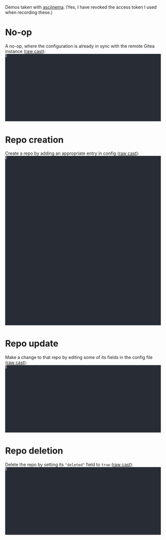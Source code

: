 Demos taken with [asciinema](https://asciinema.org/).
(Yes, I have revoked the access token I used when recording these.)

# No-op

A no-op, where the configuration is already in sync with the remote Gitea instance ([raw cast](./no-op.cast)):
![No-op update demo](./no-op.svg)


# Repo creation

Create a repo by adding an appropriate entry in config ([raw cast](./on-creation.cast)):
![Repo creation demo](./on-creation.svg)

# Repo update

Make a change to that repo by editing some of its fields in the config file ([raw cast](./update.cast)):
![Repo update demo](./update.svg)

# Repo deletion

Delete the repo by setting its `"deleted"` field to `true` ([raw cast](./deletion.cast)):
![Repo deletion demo](./deletion.svg)

